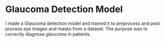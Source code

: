 # Glaucoma Detection Model
 I made a Glaucoma detection model and trained it to preprocess and post process eye images and masks from a dataset. The purpose was to correctly diagnose glaucoma in patients.
